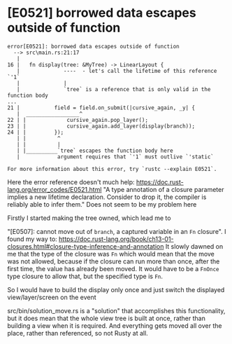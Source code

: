 # [E0521] borrowed data escapes outside of function
```
error[E0521]: borrowed data escapes outside of function                                                                                                                                                                                            
  --> src\main.rs:21:17
   |
16 |   fn display(tree: &MyTree) -> LinearLayout {
   |              ----  - let's call the lifetime of this reference `'1`
   |              |
   |              `tree` is a reference that is only valid in the function body
...
21 |           field = field.on_submit(|cursive_again, _y| {
   |  _________________^
22 | |             cursive_again.pop_layer();
23 | |             cursive_again.add_layer(display(branch));
24 | |         });
   | |          ^
   | |          |
   | |__________`tree` escapes the function body here
   |            argument requires that `'1` must outlive `'static`

For more information about this error, try `rustc --explain E0521`.
```

Here the error reference doesn't much help:
https://doc.rust-lang.org/error_codes/E0521.html
"A type annotation of a closure parameter implies a new lifetime declaration. Consider to drop it, the compiler is reliably able to infer them."
Does not seem to be my problem here

Firstly I started making the tree owned, which lead me to

"[E0507]: cannot move out of `branch`, a captured variable in an `Fn` closure".
I found my way to:
https://doc.rust-lang.org/book/ch13-01-closures.html#closure-type-inference-and-annotation
It slowly dawned on me that the type of the closure was `Fn` which would mean that the move was 
not allowed, because if the closure can run more than once, after the first time, the value has 
already been moved. It would have to be a `FnOnce` type closure to allow that, but the specified 
type is `Fn`.

So I would have to build the display only once and just switch the displayed view/layer/screen on 
the event

src/bin/solution_move.rs is a "solution" that accomplishes this functionality, but it does mean 
that the whole view tree is built at once, rather than building a view when it is required. And 
everything gets moved all over the place, rather than referenced, so not Rusty at all.